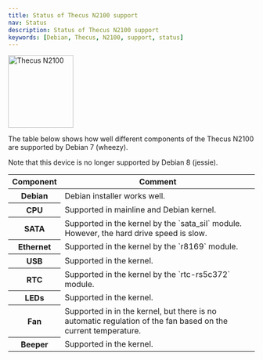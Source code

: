 ```yaml
---
title: Status of Thecus N2100 support
nav: Status
description: Status of Thecus N2100 support
keywords: [Debian, Thecus, N2100, support, status]
---
```


<div class="right">
<img src = "../images/r_n2100_debian.jpg" class="border" alt="Thecus N2100" width="133" height="148" />
</div>

The table below shows how well different components of the Thecus N2100 are
supported by Debian 7 (wheezy).

Note that this device is no longer supported by Debian 8 (jessie).

<table class="table table-hover">

<thead>
<tr>
<th>Component</th>
<th>Comment</th>
</tr>
</thead>

<tbody>
<tr class="table-success">
<th>Debian</th>
<td>Debian installer works well.</td>
</tr>

<tr class="table-success">
<th>CPU</th>
<td>Supported in mainline and Debian kernel.</td>
</tr>

<tr class="table-warning">
<th>SATA</th>
<td>Supported in the kernel by the `sata_sil` module.  However,
the hard drive speed is slow.</td>
</tr>

<tr class="table-success">
<th>Ethernet</th>
<td>Supported in the kernel by the `r8169` module.</td>
</tr>

<tr class="table-success">
<th>USB</th>
<td>Supported in the kernel.</td>
</tr>

<tr class="table-success">
<th>RTC</th>
<td>Supported in the kernel by the `rtc-rs5c372` module.</td>
</tr>

<tr class="table-success">
<th>LEDs</th>
<td>Supported in the kernel.</td>
</tr>

<tr class="table-warning">
<th>Fan</th>
<td>Supported in in the kernel, but there is no automatic regulation
of the fan based on the current temperature.</td>
</tr>

<tr class="table-success">
<th>Beeper</th>
<td>Supported in the kernel.</td>
</tr>
</tbody>

</table>

